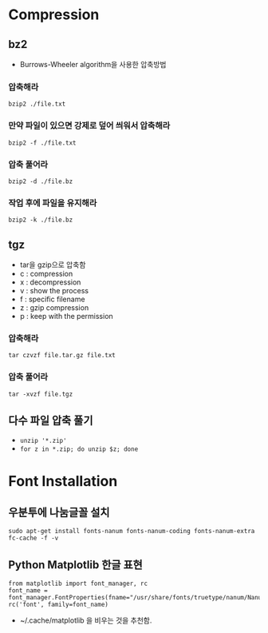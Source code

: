 <!-- TITLE: Basic -->
<!-- SUBTITLE: A quick summary of Basic -->

# Compression
## bz2
- Burrows-Wheeler algorithm을 사용한 압축방법
### 압축해라
`bzip2 ./file.txt`

### 만약 파일이 있으면 강제로 덮어 씌워서 압축해라
`bzip2 -f ./file.txt`

### 압축 풀어라
`bzip2 -d ./file.bz`

### 작업 후에 파일을 유지해라
`bzip2 -k ./file.bz`


## tgz
- tar을 gzip으로 압축함
- c : compression
- x : decompression
- v : show the process
- f : specific filename
- z : gzip compression
- p : keep with the permission

### 압축해라
`tar czvzf file.tar.gz file.txt`

### 압축 풀어라
`tar -xvzf file.tgz`

## 다수 파일 압축 풀기
- `unzip '*.zip'`
- `for z in *.zip; do unzip $z; done`


# Font Installation
## 우분투에 나눔글꼴 설치
`sudo apt-get install fonts-nanum fonts-nanum-coding fonts-nanum-extra`
`fc-cache -f -v`

## Python Matplotlib 한글 표현
```
from matplotlib import font_manager, rc
font_name = font_manager.FontProperties(fname="/usr/share/fonts/truetype/nanum/NanumGothic.ttf").get_name()
rc('font', family=font_name)
```

- ~/.cache/matplotlib 을 비우는 것을 추천함.